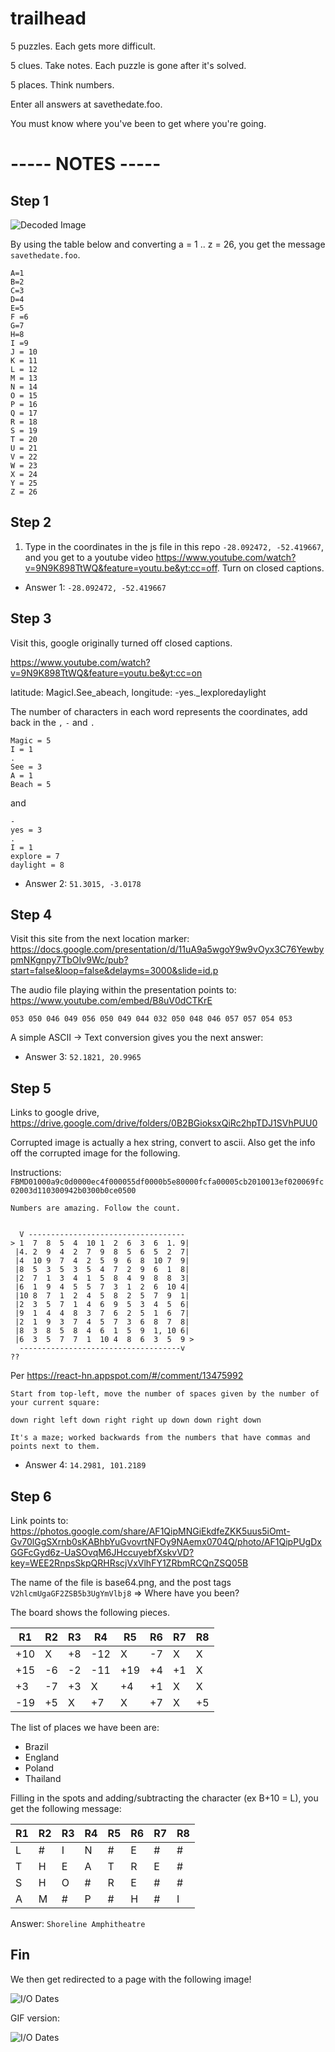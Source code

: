 # trailhead
5 puzzles. Each gets more difficult.

5 clues. Take notes. Each puzzle is gone after it's solved.

5 places. Think numbers. 

Enter all answers at savethedate.foo.

You must know where you've been to get where you're going.


# ----- NOTES -----


## Step 1

![Decoded Image](http://i.imgur.com/sUoA702.png)

By using the table below and converting a = 1 .. z = 26, you get the message `savethedate.foo`.

```
A=1
B=2
C=3
D=4
E=5
F =6
G=7
H=8
I =9
J = 10
K = 11
L = 12
M = 13
N = 14
O = 15
P = 16
Q = 17
R = 18
S = 19
T = 20
U = 21
V = 22
W = 23
X = 24
Y = 25
Z = 26
```

## Step 2

1) Type in the coordinates in the js file in this repo `-28.092472, -52.419667`, and you get to a youtube video https://www.youtube.com/watch?v=9N9K898TtWQ&feature=youtu.be&yt:cc=off. Turn on closed captions.

* Answer 1: `-28.092472, -52.419667`

## Step 3

Visit this, google originally turned off closed captions.

https://www.youtube.com/watch?v=9N9K898TtWQ&feature=youtu.be&yt:cc=on

latitude: MagicI.See_abeach, longitude: -yes._Iexploredaylight

The number of characters in each word represents the coordinates, add back in the `,` `-` and `.`

```
Magic = 5
I = 1
.
See = 3
A = 1
Beach = 5
```

and

```
-
yes = 3
.
I = 1
explore = 7
daylight = 8
```

* Answer 2: `51.3015, -3.0178`

## Step 4

Visit this site from the next location marker: https://docs.google.com/presentation/d/11uA9a5wgoY9w9vOyx3C76YewbypmNKgnpy7TbOIv9Wc/pub?start=false&loop=false&delayms=3000&slide=id.p

The audio file playing within the presentation points to: https://www.youtube.com/embed/B8uV0dCTKrE

`053 050 046 049 056 050 049 044 032 050 048 046 057 057 054 053`

A simple ASCII -> Text conversion gives you the next answer:

* Answer 3: `52.1821, 20.9965`

## Step 5

Links to google drive, https://drive.google.com/drive/folders/0B2BGioksxQiRc2hpTDJ1SVhPUU0

Corrupted image is actually a hex string, convert to ascii. Also get the info off the corrupted image for the following.

Instructions: `FBMD01000a9c0d0000ec4f000055df0000b5e80000fcfa00005cb2010013ef020069fc02003d110300942b0300b0ce0500`

```
Numbers are amazing. Follow the count.


  V -----------------------------------
> 1  7  8  5  4  10 1  2  6  3  6  1. 9|
 |4. 2  9  4  2  7  9  8  5  6  5  2  7|
 |4  10 9  7  4  2  5  9  6  8  10 7  9|
 |8  5  3  5  3  5  4  7  2  9  6  1  8|
 |2  7  1  3  4  1  5  8  4  9  8  8  3|
 |6  1  9  4  5  5  7  3  1  2  6  10 4|
 |10 8  7  1  2  4  5  8  2  5  7  9  1|
 |2  3  5  7  1  4  6  9  5  3  4  5  6|
 |9  1  4  4  8  3  7  6  2  5  1  6  7|
 |2  1  9  3  7  4  5  7  3  6  8  7  8|
 |8  3  8  5  8  4  6  1  5  9  1, 10 6|
 |6  3  5  7  7  1  10 4  8  6  3  5  9 >
  ------------------------------------v
??
```

Per https://react-hn.appspot.com/#/comment/13475992

```
Start from top-left, move the number of spaces given by the number of your current square:

down right left down right right up down down right down

It's a maze; worked backwards from the numbers that have commas and points next to them.
```

* Answer 4: `14.2981, 101.2189`

## Step 6

Link points to: 
https://photos.google.com/share/AF1QipMNGiEkdfeZKK5uus5iOmt-Gv70lGgSXrnb0sKABhbYuGvovrtNFOy9NAemx0704Q/photo/AF1QipPUgDxGGFcGyd6z-UaSOvqM6JHccuyebfXskvVD?key=WEE2RnpsSkpQRHRscjVxVlhFY1ZRbmRCQnZSQ05B


The name of the file is base64.png, and the post tags `V2hlcmUgaGF2ZSB5b3UgYmVlbj8` => Where have you been?

The board shows the following pieces.

R1  | R2| R3|   R4|  R5|  R6| R7| R8|
--- |---|---|  ---|--- |--- |---|---|
+10 | X |+8 | -12 | X  | -7 | X | X |
+15 | -6|-2 | -11 |+19 | +4 |+1 | X |
+3  | -7|+3 |  X  |+4  | +1 | X | X |
-19 | +5| X |  +7 | X  | +7 | X |+5 |

The list of places we have been are:

* Brazil
* England
* Poland
* Thailand

Filling in the spots and adding/subtracting the character (ex B+10 = L), you get the following message:

R1  | R2| R3|   R4|  R5|  R6| R7| R8|
--- |---|---|  ---|--- |--- |---|---|
L   | # |I  | N   | #  | E  | # | # |
T   | H |E  | A   | T  | R  |E  | # |
S   | H |O  |  #  |R   | E  | # | # |
A   | M | # | P   | #  | H  | # |I  |

Answer: `Shoreline Amphitheatre`

## Fin

We then get redirected to a page with the following image!

![I/O Dates](http://i.imgur.com/60lmtFD.png)

GIF version:

![I/O Dates](http://g.recordit.co/BfQUDKOhaP.gif)
